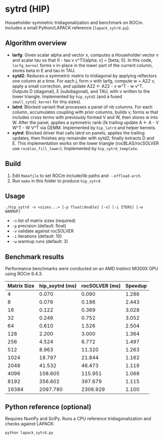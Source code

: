 # sytrd (HIP)

Householder symmetric tridiagonalization and benchmark on ROCm. Includes a small Python/LAPACK reference (`lapack_sytrd.py`).

## Algorithm overview
- **larfg**: Given scalar alpha and vector x, computes a Householder vector v and scalar tau so that (I - tau v v^T)[alpha; x] = [beta; 0]. In this code, `larfg_kernel` forms v in-place in the lower part of the current column, stores beta in E and tau in TAU.
- **sytd2**: Reduces a symmetric matrix to tridiagonal by applying reflectors one column at a time. For each j, form v with larfg, compute w = A22 v, apply a small correction, and update A22 ← A22 - v w^T - w v^T. Outputs D (diagonal), E (subdiagonal), and TAU, with v written to the lower triangle. Implemented by `hip_sytd2` (and a fused `small_sytd2_kernel` for tiny sizes).
- **latrd**: Blocked variant that processes a panel of nb columns. For each column, accumulates coupling with prior columns, builds v, forms w that includes cross terms with previously formed V and W, then stores w into W. After the panel, applies a symmetric rank-2k trailing update A ← A - V W^T - W V^T via GEMM. Implemented by `hip_latrd` and helper kernels.
- **sytrd**: Blocked driver that calls latrd on panels, applies the trailing updates, then finishes any remainder with sytd2; finally extracts D and E. This implementation works on the lower triangle (rocBLAS/rocSOLVER use `rocblas_fill_lower`). Implemented by `hip_sytrd_template`.

## Build
1. Edit `Makefile` to set ROCm include/lib paths and `--offload-arch`.
2. Run `make` in this folder to produce `hip_sytrd`.

## Usage
```
./hip_sytrd -n <sizes...> [-p float|double] [-v] [-i ITERS] [-w WARMUP]
```
- `-n` list of matrix sizes (required)
- `-p` precision (default: float)
- `-v` validate against rocSOLVER
- `-i` iterations (default: 10)
- `-w` warmup runs (default: 3)

## Benchmark results

Performance benchmarks were conducted on an AMD Instinct MI300X GPU using ROCm 6.4.3.

| Matrix Size | hip_ssytrd (ms) | rocSOLVER (ms) | Speedup |
|-------------|-----------------|----------------|---------|
| 4           | 0.070           | 0.090          | 1.286   |
| 8           | 0.076           | 0.186          | 2.443   |
| 16          | 0.122           | 0.369          | 3.028   |
| 32          | 0.246           | 0.752          | 3.052   |
| 64          | 0.610           | 1.526          | 2.504   |
| 128         | 2.200           | 3.000          | 1.364   |
| 256         | 4.524           | 6.772          | 1.497   |
| 512         | 8.963           | 11.320         | 1.263   |
| 1024        | 18.797          | 21.844         | 1.162   |
| 2048        | 41.532          | 46.473         | 1.119   |
| 4096        | 108.605         | 115.951        | 1.068   |
| 8192        | 356.602         | 397.679        | 1.115   |
| 16384       | 2097.780        | 2306.929       | 1.100   |

## Python reference (optional)
Requires NumPy and SciPy. Runs a CPU reference tridiagonalization and checks against LAPACK:
```
python lapack_sytrd.py
```
